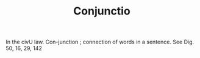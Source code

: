 ---
title: Conjunctio
letter: C
permalink: "/definitions/bld-conjunctio.html"
body: In the civU law. Con-junction ; connection of words in a sentence. See Dig.
  50, 16, 29, 142
published_at: '2018-07-07'
source: Black's Law Dictionary 2nd Ed (1910)
layout: post
---